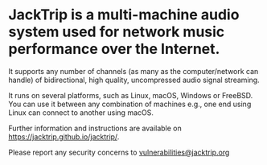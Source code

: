 # JackTrip is a multi-machine audio system used for network music performance over the Internet.

It supports any number of channels (as many as the computer/network can handle) of bidirectional, high quality, uncompressed audio signal streaming.

It runs on several platforms, such as Linux, macOS, Windows or FreeBSD. You can use it between any combination of machines e.g., one end using Linux can connect to another using macOS.

Further information and instructions are available on https://jacktrip.github.io/jacktrip/. 

Please report any security concerns to vulnerabilities@jacktrip.org
